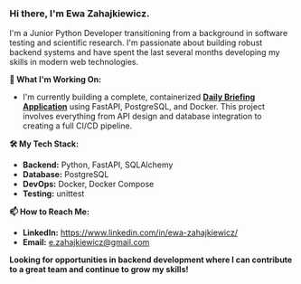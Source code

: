 ### Hi there, I'm Ewa Zahajkiewicz.

I'm a Junior Python Developer transitioning from a background in software testing and scientific research. I'm passionate about building robust backend systems and have spent the last several months developing my skills in modern web technologies.

**🚀 What I'm Working On:**

- I'm currently building a complete, containerized **[Daily Briefing Application](https://github.com/zahaj/python_basics_project)** using FastAPI, PostgreSQL, and Docker. This project involves everything from API design and database integration to creating a full CI/CD pipeline.

**🛠️ My Tech Stack:**

- **Backend:** Python, FastAPI, SQLAlchemy
- **Database:** PostgreSQL
- **DevOps:** Docker, Docker Compose
- **Testing:** unittest

**📫 How to Reach Me:**

- **LinkedIn:** https://www.linkedin.com/in/ewa-zahajkiewicz/
- **Email:** e.zahajkiewicz@gmail.com

**Looking for opportunities in backend development where I can contribute to a great team and continue to grow my skills!**
